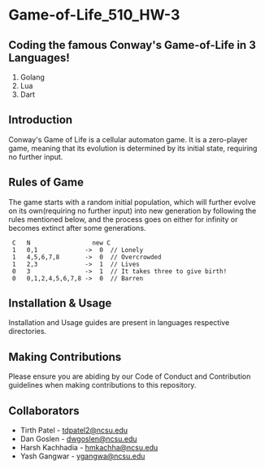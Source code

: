 # Game-of-Life_510_HW-3

## Coding the famous Conway's Game-of-Life in 3 Languages! 
 
  1. Golang
  2. Lua
  3. Dart
 
## Introduction
Conway's Game of Life is a cellular automaton game. It is a zero-player game, meaning that its evolution is determined by its initial state, requiring no further input.

## Rules of Game

The game starts with a random initial population, which will further evolve on its own(requiring no further input) into new generation by following the rules mentioned below, and the process goes on either for infinity or becomes extinct after some generations.

     C   N                 new C
     1   0,1             ->  0  // Lonely
     1   4,5,6,7,8       ->  0  // Overcrowded
     1   2,3             ->  1  // Lives
     0   3               ->  1  // It takes three to give birth!
     0   0,1,2,4,5,6,7,8 ->  0  // Barren


## Installation & Usage

Installation and Usage guides are present in languages respective directories.


## Making Contributions
Please ensure you are abiding by our Code of Conduct and Contribution guidelines when making contributions to this repository.

## Collaborators

* Tirth Patel - tdpatel2@ncsu.edu
* Dan Goslen - dwgoslen@ncsu.edu
* Harsh Kachhadia - hmkachha@ncsu.edu
* Yash Gangwar - ygangwa@ncsu.edu
